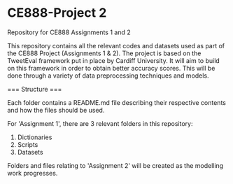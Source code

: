 # CE888-Project 2
Repository for CE888 Assignments 1 and 2

This repository contains all the relevant codes and datasets used as part of the CE888 Project (Assignments 1 & 2). The project is based on the TweetEval framework put in place by Cardiff University. It will aim to build on this framework in order to obtain better accuracy scores. 
This will be done through a variety of data preprocessing techniques and models.

=== Structure ===

Each folder contains a README.md file describing their respective contents and how the files should be used.

For 'Assignment 1', there are 3 relevant folders in this repository:
  1. Dictionaries
  2. Scripts
  3. Datasets

Folders and files relating to 'Assignment 2' will be created as the modelling work progresses.
